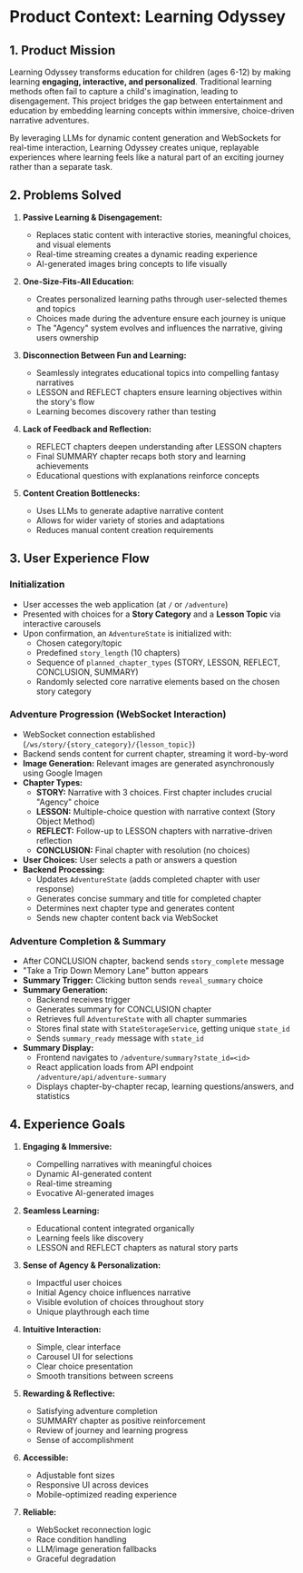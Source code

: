 # Product Context: Learning Odyssey

## 1. Product Mission

Learning Odyssey transforms education for children (ages 6-12) by making learning **engaging, interactive, and personalized**. Traditional learning methods often fail to capture a child's imagination, leading to disengagement. This project bridges the gap between entertainment and education by embedding learning concepts within immersive, choice-driven narrative adventures.

By leveraging LLMs for dynamic content generation and WebSockets for real-time interaction, Learning Odyssey creates unique, replayable experiences where learning feels like a natural part of an exciting journey rather than a separate task.

## 2. Problems Solved

1. **Passive Learning & Disengagement:** 
   * Replaces static content with interactive stories, meaningful choices, and visual elements
   * Real-time streaming creates a dynamic reading experience
   * AI-generated images bring concepts to life visually

2. **One-Size-Fits-All Education:** 
   * Creates personalized learning paths through user-selected themes and topics
   * Choices made during the adventure ensure each journey is unique
   * The "Agency" system evolves and influences the narrative, giving users ownership

3. **Disconnection Between Fun and Learning:** 
   * Seamlessly integrates educational topics into compelling fantasy narratives
   * LESSON and REFLECT chapters ensure learning objectives within the story's flow
   * Learning becomes discovery rather than testing

4. **Lack of Feedback and Reflection:** 
   * REFLECT chapters deepen understanding after LESSON chapters
   * Final SUMMARY chapter recaps both story and learning achievements
   * Educational questions with explanations reinforce concepts

5. **Content Creation Bottlenecks:** 
   * Uses LLMs to generate adaptive narrative content
   * Allows for wider variety of stories and adaptations
   * Reduces manual content creation requirements

## 3. User Experience Flow

### Initialization
* User accesses the web application (at `/` or `/adventure`)
* Presented with choices for a **Story Category** and a **Lesson Topic** via interactive carousels
* Upon confirmation, an `AdventureState` is initialized with:
  - Chosen category/topic
  - Predefined `story_length` (10 chapters)
  - Sequence of `planned_chapter_types` (STORY, LESSON, REFLECT, CONCLUSION, SUMMARY)
  - Randomly selected core narrative elements based on the chosen story category

### Adventure Progression (WebSocket Interaction)
* WebSocket connection established (`/ws/story/{story_category}/{lesson_topic}`)
* Backend sends content for current chapter, streaming it word-by-word
* **Image Generation:** Relevant images are generated asynchronously using Google Imagen
* **Chapter Types:**
  - **STORY:** Narrative with 3 choices. First chapter includes crucial "Agency" choice
  - **LESSON:** Multiple-choice question with narrative context (Story Object Method)
  - **REFLECT:** Follow-up to LESSON chapters with narrative-driven reflection
  - **CONCLUSION:** Final chapter with resolution (no choices)
* **User Choices:** User selects a path or answers a question
* **Backend Processing:**
  - Updates `AdventureState` (adds completed chapter with user response)
  - Generates concise summary and title for completed chapter
  - Determines next chapter type and generates content
  - Sends new chapter content back via WebSocket

### Adventure Completion & Summary
* After CONCLUSION chapter, backend sends `story_complete` message
* "Take a Trip Down Memory Lane" button appears
* **Summary Trigger:** Clicking button sends `reveal_summary` choice
* **Summary Generation:**
  - Backend receives trigger
  - Generates summary for CONCLUSION chapter
  - Retrieves full `AdventureState` with all chapter summaries
  - Stores final state with `StateStorageService`, getting unique `state_id`
  - Sends `summary_ready` message with `state_id`
* **Summary Display:**
  - Frontend navigates to `/adventure/summary?state_id=<id>`
  - React application loads from API endpoint `/adventure/api/adventure-summary`
  - Displays chapter-by-chapter recap, learning questions/answers, and statistics

## 4. Experience Goals

1. **Engaging & Immersive:**
   * Compelling narratives with meaningful choices
   * Dynamic AI-generated content
   * Real-time streaming
   * Evocative AI-generated images

2. **Seamless Learning:**
   * Educational content integrated organically
   * Learning feels like discovery
   * LESSON and REFLECT chapters as natural story parts

3. **Sense of Agency & Personalization:**
   * Impactful user choices
   * Initial Agency choice influences narrative
   * Visible evolution of choices throughout story
   * Unique playthrough each time

4. **Intuitive Interaction:**
   * Simple, clear interface
   * Carousel UI for selections
   * Clear choice presentation
   * Smooth transitions between screens

5. **Rewarding & Reflective:**
   * Satisfying adventure completion
   * SUMMARY chapter as positive reinforcement
   * Review of journey and learning progress
   * Sense of accomplishment

6. **Accessible:**
   * Adjustable font sizes
   * Responsive UI across devices
   * Mobile-optimized reading experience

7. **Reliable:**
   * WebSocket reconnection logic
   * Race condition handling
   * LLM/image generation fallbacks
   * Graceful degradation
